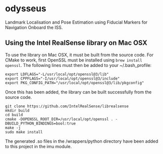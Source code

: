 # odysseus
Landmark Localisation and Pose Estimation using Fiducial Markers for Navigation Onboard the ISS.

## Using the Intel RealSense library on Mac OSX
To use the library on Mac OSX, it must be built from the source code. For CMake to work, first OpenSSL must be installed using ```brew install openssl```. The following lines must then be added to your ~/.bash_profile:
```
export LDFLAGS="-L/usr/local/opt/openssl@3/lib"
export CPPFLAGS="-I/usr/local/opt/openssl@3/include"
export PKG_CONFIG_PATH="/usr/local/opt/openssl@3/lib/pkgconfig"
```
Once this has been added, the library can be built successfully from the source code.
```
git clone https://github.com/IntelRealSense/librealsense
mkdir build
cd build
cmake -DOPENSSL_ROOT_DIR=/usr/local/opt/openssl . -DBUILD_PYTHON_BINDINGS=bool:true
make -j
sudo make install
```
The generated .so files in the /wrappers/python directory have been added to this project in the imu module.
